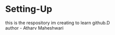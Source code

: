 # Setting-Up


this is the respository im creating to learn github.D
<br>
author - Atharv Maheshwari
